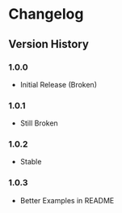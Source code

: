 # Changelog

## Version History

### 1.0.0
- Initial Release (Broken)

### 1.0.1
- Still Broken

### 1.0.2 
- Stable

### 1.0.3 
- Better Examples in README
